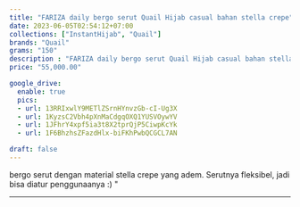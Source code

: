 ```yaml
---
title: "FARIZA daily bergo serut Quail Hijab casual bahan stella crepe"
date: 2023-06-05T02:54:12+07:00
collections: ["InstantHijab", "Quail"]
brands: "Quail"
grams: "150"
description : "FARIZA daily bergo serut Quail Hijab casual bahan stella crepe"
price: "55,000.00"

google_drive:
  enable: true
  pics:
  - url: 13RRIxwlY9METlZSrnHYnvzGb-cI-Ug3X
  - url: 1KyzsC2Vbh4pXnMaCdgqOXQ1YUSVOywYV
  - url: 1JFhrY4xpf5ia3t8X2tprQjP5CiwpKcYk
  - url: 1F6BhzhsZFazdHlx-biFKhPwbQCGCL7AN

draft: false
---
```


bergo serut dengan material stella crepe yang adem. Serutnya fleksibel, jadi bisa diatur penggunaanya :) "

------------    
 
